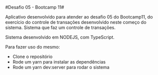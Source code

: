 #Desafio 05 - Bootcamp 11#

Aplicativo desenvolvido para atender ao desafio 05 do Bootcamp11, do exercício do controle de transações desenvolvido neste 
começo do sistema. Sistema que faz um controle de transações.

Sistema desenvolvido em NODEJS, com TypeScript.

Para fazer uso do mesmo:

  - Clone o repositório
  - Rode um yarn para instalar as dependências
  - Rode um yarn dev:server para rodar o sistema
